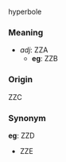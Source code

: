 hyperbole
### Meaning
+ _adj_: ZZA
    + __eg__: ZZB

### Origin

ZZC

### Synonym

__eg__: ZZD

+ ZZE


